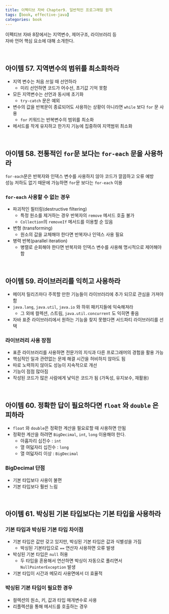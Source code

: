 ```yaml
---
title: 이펙티브 자바 Chapter9. 일반적인 프로그래밍 원칙
tags: [book, effective-java]
categories: book
---
```



이펙티브 자바 8장에서는 지역변수, 제어구조, 라이브러리 등    
자바 언어 핵심 요소에 대해 소개한다.

<!--more-->

<br/>

## 아이템 57. 지역변수의 범위를 최소화하라 

- 지역 변수는 처음 쓰일 때 선언하라
  - 미리 선언하면 코드가 어수선, 초기값 기억 못함
- 모든 지역변수는 선언과 동시에 초기화
  - `try-catch` 문은 예외   
- 변수의 값을 반복문이 종료되어도 사용하는 상황이 아니라면 `while` 보다 `for` 문 사용
  - `for` 키워드는 반복변수의 범위를 최소화
- 메서드를 작게 유지하고 한가지 기능에 집중하여 지역범위 최소화


<br/>

## 아이템 58. 전통적인 `for`문 보다는 `for-each` 문을 사용하라

`for-each`문은 반복자와 인덱스 변수를 사용하지 않아 코드가 깔끔하고 오류 예방  
성능 저하도 없기 때문에 가능하면 `for`문 보다는 `for-each` 이용

### `for-each` 사용할 수 없는 경우
- 파괴적인 필터링(destructive filtering)
  - 특정 원소를 제거하는 경우 반복자의 `remove` 메서드 호출 불가
  - `Collection`의 `removeIf` 메서드를 이용할 순 있음
- 변형 (transforming)
  - 원소의 값을 교체해야 한다면 반복자나 인덱스 사용 필요  
- 병력 반복(parallel iteration)
  - 병렬로 순회해야 한다면 반복자와 인덱스 변수를 사용해 명시적으로 제어해야 함
  
<br/>

## 아이템 59. 라이브러리를 익히고 사용하라

- 메이저 릴리즈마다 주목할 만한 기능들이 라이브러리에 추가 되므로 관심을 가져야 함 
- `java.lang`, `java.util`, `java.io` 와 하위 패키지들에 익숙해져라
  - 그 외에 컬렉션, 스트림, `java.util.concurrent` 도 익히면 좋음
- 자바 표준 라이브러리에서 원하는 기능을 찾지 못했다면 서드파티 라이브러리를 선택  

### 라이브러리 사용 장점
- 표준 라이브러리를 사용하면 전문가의 지식과 다른 프로그래머의 경험을 활용 가능  
- 핵심적인 일과 관련없는 문제 해결 시간을 허비하지 않아도 됨  
- 따로 노력하지 않아도 성능이 지속적으로 개선
- 기능이 점점 많아짐
- 작성된 코드가 많은 사람에게 낯익은 코드가 됨 (가독성, 유지보수, 재활용)

<br/>

## 아이템 60. 정확한 답이 필요하다면 `float` 와 `double` 은 피하라

- `float` 와 `double`은 정확한 계산을 필요로할 때 사용하면 안됨
- 정확한 계산을 하려면 `BigDecimal`, `int`, `long` 이용해야 한다.
  - 아홉자리 십진수 : `int` 
  - 열 여덟자리 십진수 : `long` 
  - 열 여덟자리 이상 : `BigDecimal`
    
### BigDecimal 단점
- 기본 타입보다 사용이 불편
- 기본 타입보다 훨씬 느림

<br/>

## 아이템 61. 박싱된 기본 타입보다는 기본 타입을 사용하라

### 기본 타입과 박싱된 기본 타입 차이점
- 기본 타입은 값만 갖고 있지만, 박싱된 기본 타입은 값과 식별성을 가짐
  - 박싱된 기본타입으로 `==` 연산자 사용하면 오류 발생 
- 박싱된 기본 타입은 `null` 허용
  - 두 타입을 혼용해서 연산하면 박싱이 자동으로 풀리면서 `NullPointerException` 발생
- 기본 타입이 시간과 메모리 사용면에서 더 효율적

### 박싱된 기본 타입이 필요한 경우
- 컬렉션의 원소, 키, 값과 타입 매개변수로 사용
- 리플렉션을 통해 메서드를 호출하는 경우

